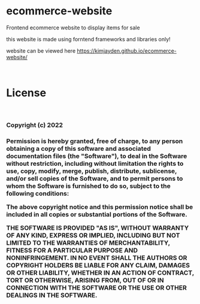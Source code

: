 # ecommerce-website
Frontend ecommerce website to display items for sale

this website is made using forntend frameworks and libraries only!

website can be viewed here https://kimjayden.github.io/ecommerce-website/



 <br>
<h1> License </h1>
<br>

<h3>Copyright (c) 2022  <h3>

Permission is hereby granted, free of charge, to any person obtaining a copy of this software and associated documentation files (the "Software"), to deal in the 
Software without restriction, including without limitation the rights to use, copy, modify, merge, publish, distribute, sublicense, and/or sell copies of the Software, and to permit persons to whom the Software is furnished to do so, subject to the following conditions:

The above copyright notice and this permission notice shall be included in all copies or substantial portions of the Software.

THE SOFTWARE IS PROVIDED "AS IS", WITHOUT WARRANTY OF ANY KIND, EXPRESS OR IMPLIED, INCLUDING BUT NOT LIMITED TO THE WARRANTIES OF MERCHANTABILITY, FITNESS FOR A PARTICULAR PURPOSE AND NONINFRINGEMENT. IN NO EVENT SHALL THE AUTHORS OR COPYRIGHT HOLDERS BE LIABLE FOR ANY CLAIM, DAMAGES OR OTHER LIABILITY, WHETHER IN AN ACTION OF CONTRACT, TORT OR OTHERWISE, ARISING FROM, OUT OF OR IN CONNECTION WITH THE SOFTWARE OR THE USE OR OTHER DEALINGS IN THE SOFTWARE.

